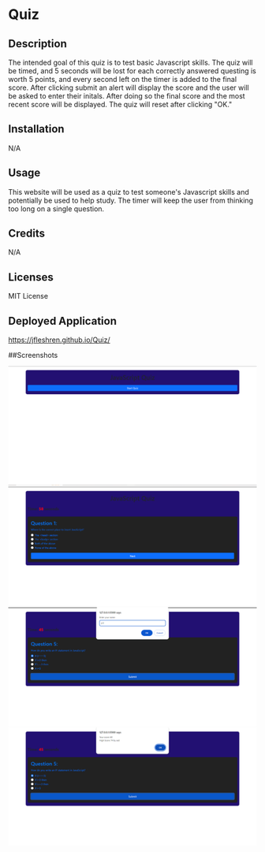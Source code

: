 # Quiz

## Description

The intended goal of this quiz is to test basic Javascript skills. The quiz will be timed, and 5 seconds will be lost for each correctly answered questing is worth 5 points, and every second left on the timer is added to the final score. After clicking submit an alert will display the score and the user will be asked to enter their initals. After doing so the final score and the most recent score will be displayed. The quiz will reset after clicking "OK." 

## Installation

N/A

## Usage

This website will be used as a quiz to test someone's Javascript skills and potentially be used to help study. The timer will keep the user from thinking too long on a single question.

## Credits

N/A

## Licenses

MIT License

## Deployed Application

https://jfleshren.github.io/Quiz/

##Screenshots

![images/Screenshot (38).png](https://github.com/JFleshren/Quiz/blob/main/images/Screenshot%20(38).png)
![images/Screenshot (39).png](https://github.com/JFleshren/Quiz/blob/main/images/Screenshot%20(39).png)
![images/Screenshot (40).png](https://github.com/JFleshren/Quiz/blob/main/images/Screenshot%20(40).png)
![images/Screenshot (41).png](https://github.com/JFleshren/Quiz/blob/main/images/Screenshot%20(41).png)
